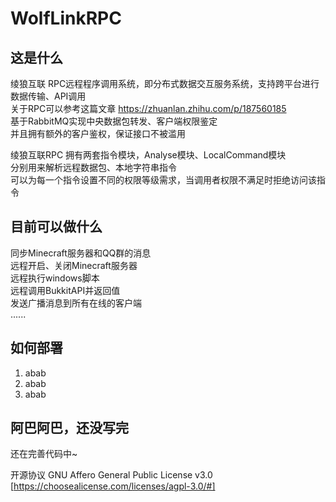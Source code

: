 # WolfLinkRPC
## 这是什么
  
绫狼互联 RPC远程程序调用系统，即分布式数据交互服务系统，支持跨平台进行数据传输、API调用  
关于RPC可以参考这篇文章 https://zhuanlan.zhihu.com/p/187560185  
基于RabbitMQ实现中央数据包转发、客户端权限鉴定  
并且拥有额外的客户鉴权，保证接口不被滥用  

绫狼互联RPC 拥有两套指令模块，Analyse模块、LocalCommand模块  
分别用来解析远程数据包、本地字符串指令  
可以为每一个指令设置不同的权限等级需求，当调用者权限不满足时拒绝访问该指令  
  
## 目前可以做什么
  
同步Minecraft服务器和QQ群的消息  
远程开启、关闭Minecraft服务器  
远程执行windows脚本  
远程调用BukkitAPI并返回值  
发送广播消息到所有在线的客户端  
......

## 如何部署

1. abab
2. abab
3. abab

## 阿巴阿巴，还没写完

还在完善代码中~

开源协议 GNU Affero General Public License v3.0 [https://choosealicense.com/licenses/agpl-3.0/#]
